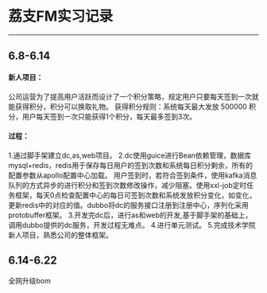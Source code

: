 # 荔支FM实习记录  
----------------------  
## 6.8-6.14  
#### 新人项目：
公司运营为了提高用户活跃而设计了一个积分策略，规定用户只要每天签到一次就能获得积分，积分可以换取礼物。
获得积分规则：系统每天最大发放 500000 积分，用户每天签到一次只能获得1个积分，每天最多签到3次。

#### 过程：
1.通过脚手架建立dc,as,web项目。
2.dc使用guice进行Bean依赖管理，数据库mysql+redis，redis用于保存每日用户的签到次数和系统每日积分剩余，所有的配置参数从apollo配置中心加载。
用户签到时，若符合签到条件，使用kafka消息队列的方式异步的进行积分和签到次数修改操作，减少阻塞。使用xxl-job定时任务框架，每天0点检查配置中心的每日可签到次数和系统发放积分变化，如变化，更新redis中的对应的值。dubbo将dc的服务接口注册到注册中心，序列化采用protobuffer框架。
3.开发完dc后，进行as和web的开发,基于脚手架的基础上，调用dubbo提供的dc服务，开发过程无难点。
4.进行单元测试。
5.完成技术学院新人项目，熟悉公司的整体框架。  
## 6.14-6.22  
全网升级bom
